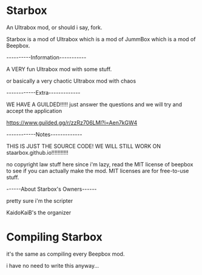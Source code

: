 # Starbox

An Ultrabox mod, or should i say, fork.

Starbox is a mod of Ultrabox which is a mod of JummBox which is a mod of Beepbox.

----------Information-----------

A VERY fun Ultrabox mod with some stuff.

or basically a very chaotic Ultrabox mod with chaos

------------Extra-------------

WE HAVE A GUILDED!!!!!
just answer the questions and we will try and accept the application

https://www.guilded.gg/r/zzRz706LMl?i=Aen7kGW4

------------Notes-------------

THIS IS JUST THE SOURCE CODE! WE WILL STILL WORK ON staarbox.github.io!!!!!!!!!!!

no copyright law stuff here since i'm lazy, read the MIT license of beepbox to see if you can actually make the mod. MIT licenses are for free-to-use stuff.

------About Starbox's Owners------

pretty sure i'm the scripter

KaidoKaiB's the organizer

# Compiling Starbox

it's the same as compiling every Beepbox mod.

i have no need to write this anyway...
